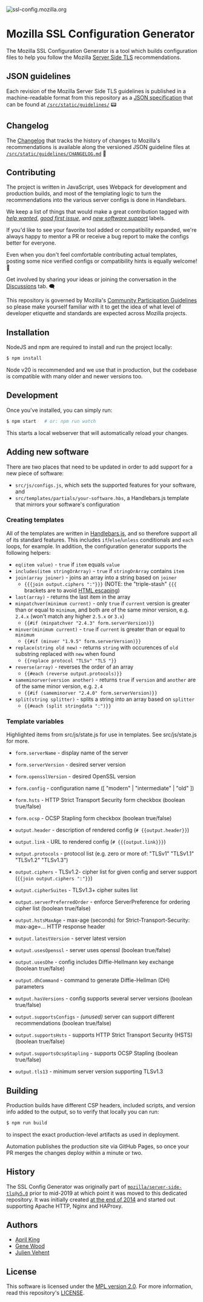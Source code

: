 ![ssl-config.mozilla.org](https://github.com/user-attachments/assets/b8c79382-a3e4-4470-88c2-3cb74bd1ba0a)

# Mozilla SSL Configuration Generator

The Mozilla SSL Configuration Generator is a tool which builds configuration files to help you follow the Mozilla [Server Side TLS](https://wiki.mozilla.org/Security/Server_Side_TLS) recommendations.

## JSON guidelines

Each revision of the Mozilla Server Side TLS guidelines is published in a machine-readable format from this repository as a [JSON specification](/src/static/guidelines/) that can be found at [`/src/static/guidelines/`](/src/static/guidelines/) 📟

## Changelog

The [Changelog](/src/static/guidelines/CHANGELOG.md) that tracks the history of changes to Mozilla's recommendations is available along the versioned JSON guideline files at [`/src/static/guidelines/CHANGELOG.md`](/src/static/guidelines/CHANGELOG.md) 🔬

## Contributing

The project is written in JavaScript, uses Webpack for development and production builds, and most of the templating logic to turn the recommendations into the various server configs is done in Handlebars.

We keep a list of things that would make a great contribution tagged with [*help wanted*](https://github.com/mozilla/ssl-config-generator/labels/help%20wanted), [*good first issue*](https://github.com/mozilla/ssl-config-generator/labels/good%20first%20issue), and [*new software support*](https://github.com/mozilla/ssl-config-generator/labels/new%20software%20support) labels.

If you'd like to see your favorite tool added or compatibility expanded, we're always happy to mentor a PR or receive a bug report to make the configs better for everyone.

Even when you don't feel comfortable contributing actual templates, posting some nice verified configs or compatibility hints is equally welcome! 💝

Get involved by sharing your ideas or joining the conversation in the [Discussions](https://github.com/mozilla/ssl-config-generator/discussions) tab. 🗨️

This repository is governed by Mozilla's [Community Participation Guidelines](/CODE_OF_CONDUCT.md)
so please make yourself familiar with it to get the idea of what level of developer etiquette and standards are expected across Mozilla projects.

## Installation

NodeJS and npm are required to install and run the project locally:

```bash
$ npm install
```

Node v20 is recommended and we use that in production, but the codebase is compatible with many older and newer versions too.

## Development

Once you've installed, you can simply run:

```bash
$ npm start   # or: npm run watch
```

This starts a local webserver that will automatically reload your changes.

## Adding new software

There are two places that need to be updated in order to add support for a new piece of software:

* `src/js/configs.js`, which sets the supported features for your software, and
* `src/templates/partials/your-software.hbs`, a Handlebars.js template that mirrors your software's configuration

### Creating templates

All of the templates are written in [Handlebars.js](https://handlebarsjs.com/), and so therefore support all of its standard features. This includes `if`/`else`/`unless` conditionals and `each` loops, for example. In addition, the configuration generator supports the following helpers:

- `eq(item value)` - `true` if `item` equals `value`
- `includes(item stringOrArray)` - `true` if `stringOrArray` contains `item`
- `join(array joiner)` - joins an array into a string based on `joiner`
  - `{{{join output.ciphers ":"}}}` (NOTE: the "triple-stash" `{{{` brackets are to avoid [HTML escaping](https://handlebarsjs.com/guide/#html-escaping))
- `last(array)` - returns the last item in the array
- `minpatchver(minimum current)` - only `true` if `current` version is greater than or equal to `minimum`, and both are of the same minor version, e.g. `2.4.x` (won't match any higher `2.5.x` or `3.x`)
  - `{{#if (minpatchver "2.4.3" form.serverVersion)}}`
- `minver(minimum current)` - `true` if `current` is greater than or equal to `minimum`
  - `{{#if (minver "1.9.5" form.serverVersion)}}`
- `replace(string old new)` - returns `string` with occurences of `old` substring replaced with `new` when found
  - `{{replace protocol "TLSv" "TLS "}}`
- `reverse(array)` - reverses the order of an array
  - `{{#each (reverse output.protocols)}}`
- `sameminorver(version another)` - returns `true` if `version` and `another` are of the same minor version, e.g. `2.4`
  - `{{#if (sameminorver "2.4.0" form.serverVersion)}}`
- `split(string splitter)` - splits a string into an array based on `splitter`
  - `{{#each (split stringdata ":")}}`

### Template variables

Highlighted items from src/js/state.js for use in templates.  See src/js/state.js for more.

- `form.serverName` - display name of the server
- `form.serverVersion` - desired server version
- `form.opensslVersion` - desired OpenSSL version
- `form.config` - configuration name ([ "modern" | "intermediate" | "old" ])
- `form.hsts` - HTTP Strict Transport Security form checkbox (boolean true/false)
- `form.ocsp` - OCSP Stapling form checkbox (boolean true/false)

- `output.header` - description of rendered config (`# {{output.header}}`)
- `output.link` - URL to rendered config (`# {{{output.link}}}`)
- `output.protocols` - protocol list (e.g. zero or more of: "TLSv1" "TLSv1.1" "TLSv1.2" "TLSv1.3")
- `output.ciphers` - TLSv1.2- cipher list for given config and server support (`{{join output.ciphers ":"}}`)
- `output.cipherSuites` - TLSv1.3+ cipher suites list
- `output.serverPreferredOrder` - enforce ServerPreference for ordering cipher list (boolean true/false)
- `output.hstsMaxAge` - max-age (seconds) for Strict-Transport-Security: max-age=... HTTP response header
- `output.latestVersion` - server latest version
- `output.usesOpenssl` - server uses openssl (boolean true/false)
- `output.usesDhe` - config includes Diffie-Hellmann key exchange (boolean true/false)
- `output.dhCommand` - command to generate Diffie-Hellman (DH) parameters
- `output.hasVersions` - config supports several server versions (boolean true/false)
- `output.supportsConfigs` - _(unused)_ server can support different recommendations (boolean true/false)
- `output.supportsHsts` - supports HTTP Strict Transport Security (HSTS) (boolean true/false)
- `output.supportsOcspStapling` - supports OCSP Stapling (boolean true/false)
- `output.tls13` - minimum server version supporting TLSv1.3

## Building

Production builds have different CSP headers, included scripts, and version info added to the output, so to verify that locally you can run:

```bash
$ npm run build
```

to inspect the exact production-level artifacts as used in deployment.

Automation publishes the production site via GitHub Pages, so once your PR merges the changes deploy within a minute or two.

## History

The SSL Config Generator was originally part of [`mozilla/server-side-tls@v5.0`](https://github.com/mozilla/server-side-tls/tree/12fda41)
prior to mid-2019 at which point it was moved to this dedicated repository. It
was initially created [at the end of 2014](https://github.com/mozilla/server-side-tls/commit/b201a11)
and started out supporting Apache HTTP, Nginx and HAProxy.

## Authors

* [April King](https://github.com/april)
* [Gene Wood](https://github.com/gene1wood)
* [Julien Vehent](https://github.com/jvehent)

## License

This software is licensed under the [MPL version 2.0](https://www.mozilla.org/MPL/). For more
information, read this repository's [LICENSE](LICENSE).

